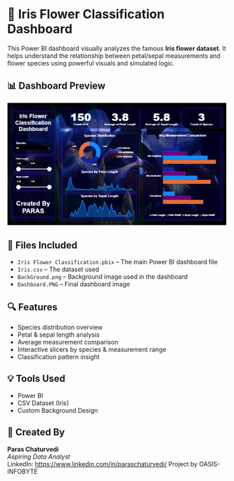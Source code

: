 # 🌸 Iris Flower Classification Dashboard

This Power BI dashboard visually analyzes the famous **Iris flower dataset**. It helps understand the relationship between petal/sepal measurements and flower species using powerful visuals and simulated logic.

## 📊 Dashboard Preview

![Dashboard Preview](./Dashboard.PNG)

## 📁 Files Included

- `Iris Flower Classification.pbix` – The main Power BI dashboard file
- `Iris.csv` – The dataset used
- `BackGround.png` – Background image used in the dashboard
- `Dashboard.PNG` – Final dashboard image

## 🔍 Features

- Species distribution overview
- Petal & sepal length analysis
- Average measurement comparison
- Interactive slicers by species & measurement range
- Classification pattern insight

## 💡 Tools Used

- Power BI
- CSV Dataset (Iris)
- Custom Background Design

## 🙋 Created By

**Paras Chaturvedi**  
_Aspiring Data Analyst_  
LinkedIn: https://www.linkedin.com/in/paraschaturvedi/
Project by OASIS-INFOBYTE
